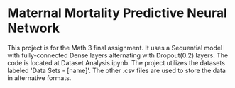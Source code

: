 # Maternal Mortality Predictive Neural Network

This project is for the Math 3 final assignment. It uses a Sequential model with fully-connected Dense layers alternating with Dropout(0.2) layers. The code is located at Dataset Analysis.ipynb. The project utilizes the datasets labeled 'Data Sets - [name]'. The other .csv files are used to store the data in alternative formats.
